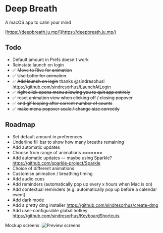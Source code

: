 # Deep Breath
A macOS app to calm your mind

[https://deepbreath.ju.mp/](https://deepbreath.ju.mp/)

## Todo

- Default amount in Prefs doesn't work
- Reinstate launch on login
- ✅ ~~Move to Rive for animation~~ 
- ✅ ~~Use Lottie for animation~~ 
- ✅ ~~Add launch on login~~ thanks @sindresohus! https://github.com/sindresorhus/LaunchAtLogin
- ✅ ~~right click opens menu allowing you to quit app entirely~~
- ✅ ~~reset animation view when clicking off / closing popover~~
- ✅ ~~end gif looping after corrent number of counts~~
- ✅ ~~make menu popover scale / change size correctly~~

## Roadmap
- Set default amount in preferences
- Underline fill bar to show how many breaths remaining
- Add automatic updates
- Choose from range of animations
=======
- Add automatic updates — maybe using Sparkle? https://github.com/sparkle-project/Sparkle
- Choice of different animations
- Customise animation / breathing timing
- Add audio cues
- Add reminders (automatically pop up every x hours when Mac is on)
- Add contextual reminders (e.g. automatically pop up before a calendar event)
- Add dark mode
- Add a pretty dmg installer https://github.com/sindresorhus/create-dmg
- Add user-configurable global hotkey https://github.com/sindresorhus/KeyboardShortcuts

Mockup screens: 
![Preview screens](https://i.imgur.com/f2m4LAI.png)
